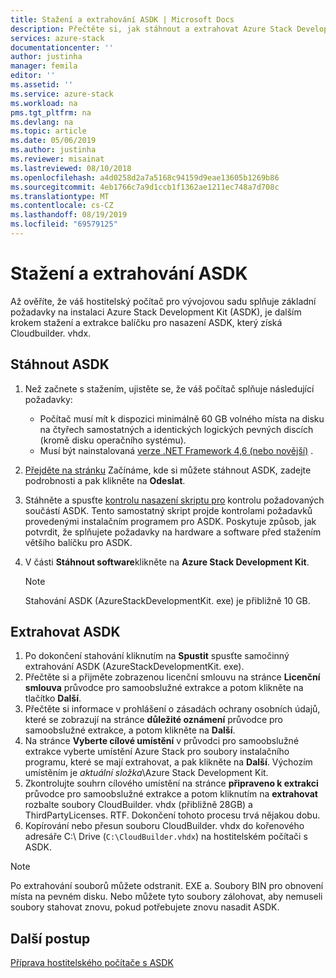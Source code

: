 ```yaml
---
title: Stažení a extrahování ASDK | Microsoft Docs
description: Přečtěte si, jak stáhnout a extrahovat Azure Stack Development Kit (ASDK).
services: azure-stack
documentationcenter: ''
author: justinha
manager: femila
editor: ''
ms.assetid: ''
ms.service: azure-stack
ms.workload: na
pms.tgt_pltfrm: na
ms.devlang: na
ms.topic: article
ms.date: 05/06/2019
ms.author: justinha
ms.reviewer: misainat
ms.lastreviewed: 08/10/2018
ms.openlocfilehash: a4d0258d2a7a5168c94159d9eae13605b1269b86
ms.sourcegitcommit: 4eb1766c7a9d1ccb1f1362ae1211ec748a7d708c
ms.translationtype: MT
ms.contentlocale: cs-CZ
ms.lasthandoff: 08/19/2019
ms.locfileid: "69579125"
---
```

# <a name="download-and-extract-the-asdk"></a>Stažení a extrahování ASDK
Až ověříte, že váš hostitelský počítač pro vývojovou sadu splňuje základní požadavky na instalaci Azure Stack Development Kit (ASDK), je dalším krokem stažení a extrakce balíčku pro nasazení ASDK, který získá Cloudbuilder. vhdx.

## <a name="download-the-asdk"></a>Stáhnout ASDK
1. Než začnete s stažením, ujistěte se, že váš počítač splňuje následující požadavky:

   - Počítač musí mít k dispozici minimálně 60 GB volného místa na disku na čtyřech samostatných a identických logických pevných discích (kromě disku operačního systému).
   - Musí být nainstalovaná [verze .NET Framework 4,6 (nebo novější)](https://dotnet.microsoft.com/download/dotnet-framework-runtime/net46) .

2. [Přejděte na stránku](https://azure.microsoft.com/overview/azure-stack/try/?v=try) Začínáme, kde si můžete stáhnout ASDK, zadejte podrobnosti a pak klikněte na **Odeslat**.
3. Stáhněte a spusťte [kontrolu nasazení skriptu pro](https://go.microsoft.com/fwlink/?LinkId=828735&clcid=0x409) kontrolu požadovaných součástí ASDK. Tento samostatný skript projde kontrolami požadavků provedenými instalačním programem pro ASDK. Poskytuje způsob, jak potvrdit, že splňujete požadavky na hardware a software před stažením většího balíčku pro ASDK.
4. V části **Stáhnout software**klikněte na **Azure Stack Development Kit**.

   > [!NOTE]
   > Stahování ASDK (AzureStackDevelopmentKit. exe) je přibližně 10 GB.

## <a name="extract-the-asdk"></a>Extrahovat ASDK
1. Po dokončení stahování kliknutím na **Spustit** spusťte samočinný extrahování ASDK (AzureStackDevelopmentKit. exe).
2. Přečtěte si a přijměte zobrazenou licenční smlouvu na stránce **Licenční smlouva** průvodce pro samoobslužné extrakce a potom klikněte na tlačítko **Další**.
3. Přečtěte si informace v prohlášení o zásadách ochrany osobních údajů, které se zobrazují na stránce **důležité oznámení** průvodce pro samoobslužné extrakce, a potom klikněte na **Další**.
4. Na stránce **Vyberte cílové umístění** v průvodci pro samoobslužné extrakce vyberte umístění Azure Stack pro soubory instalačního programu, které se mají extrahovat, a pak klikněte na **Další**. Výchozím umístěním je *aktuální složka*\Azure Stack Development Kit. 
5. Zkontrolujte souhrn cílového umístění na stránce **připraveno k extrakci** průvodce pro samoobslužné extrakce a potom kliknutím na **extrahovat** rozbalte soubory CloudBuilder. vhdx (přibližně 28GB) a ThirdPartyLicenses. RTF. Dokončení tohoto procesu trvá nějakou dobu.
6. Kopírování nebo přesun souboru CloudBuilder. vhdx do kořenového adresáře C:\ Drive (`C:\CloudBuilder.vhdx`) na hostitelském počítači s ASDK.

> [!NOTE]
> Po extrahování souborů můžete odstranit. EXE a. Soubory BIN pro obnovení místa na pevném disku. Nebo můžete tyto soubory zálohovat, aby nemuseli soubory stahovat znovu, pokud potřebujete znovu nasadit ASDK.


## <a name="next-steps"></a>Další postup
[Příprava hostitelského počítače s ASDK](asdk-prepare-host.md)